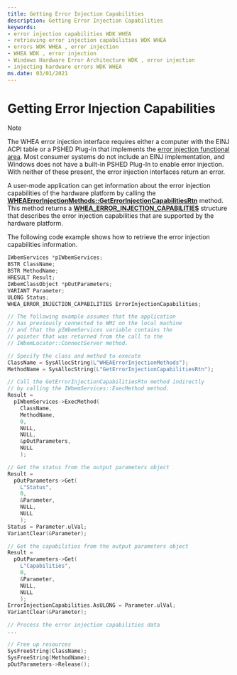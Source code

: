 ```yaml
---
title: Getting Error Injection Capabilities
description: Getting Error Injection Capabilities
keywords:
- error injection capabilities WDK WHEA
- retrieving error injection capabilities WDK WHEA
- errors WDK WHEA , error injection
- WHEA WDK , error injection
- Windows Hardware Error Architecture WDK , error injection
- injecting hardware errors WDK WHEA
ms.date: 03/01/2021
---
```


# Getting Error Injection Capabilities

> [!NOTE]
> The WHEA error injection interface requires either a computer with the EINJ ACPI table or a PSHED Plug-In that implements the [error injection functional area](./error-injection.md). Most consumer systems do not include an EINJ implementation, and Windows does not have a built-in PSHED Plug-In to enable error injection. With neither of these present, the error injection interfaces return an error.

A user-mode application can get information about the error injection capabilities of the hardware platform by calling the [**WHEAErrorInjectionMethods::GetErrorInjectionCapabilitiesRtn**](/windows-hardware/drivers/ddi/_whea/) method. This method returns a [**WHEA\_ERROR\_INJECTION\_CAPABILITIES**](/windows-hardware/drivers/ddi/ntddk/ns-ntddk-_whea_error_injection_capabilities) structure that describes the error injection capabilities that are supported by the hardware platform.

The following code example shows how to retrieve the error injection capabilities information.

```cpp
IWbemServices *pIWbemServices;
BSTR ClassName;
BSTR MethodName;
HRESULT Result;
IWbemClassObject *pOutParameters;
VARIANT Parameter;
ULONG Status;
WHEA_ERROR_INJECTION_CAPABILITIES ErrorInjectionCapabilities;

// The following example assumes that the application
// has previously connected to WMI on the local machine
// and that the pIWbemServices variable contains the
// pointer that was returned from the call to the
// IWbemLocator::ConnectServer method.

// Specify the class and method to execute
ClassName = SysAllocString(L"WHEAErrorInjectionMethods");
MethodName = SysAllocString(L"GetErrorInjectionCapabilitiesRtn");

// Call the GetErrorInjectionCapabilitiesRtn method indirectly
// by calling the IWbemServices::ExecMethod method.
Result =
  pIWbemServices->ExecMethod(
    ClassName,
    MethodName,
    0,
    NULL,
    NULL,
    &pOutParameters,
    NULL
    );

// Get the status from the output parameters object
Result =
  pOutParameters->Get(
    L"Status",
    0,
    &Parameter,
    NULL,
    NULL
    );
Status = Parameter.ulVal;
VariantClear(&Parameter);

// Get the capabilities from the output parameters object
Result =
  pOutParameters->Get(
    L"Capabilities",
    0,
    &Parameter,
    NULL,
    NULL
    );
ErrorInjectionCapabilities.AsULONG = Parameter.ulVal;
VariantClear(&Parameter);

// Process the error injection capabilities data
...

// Free up resources
SysFreeString(ClassName);
SysFreeString(MethodName);
pOutParameters->Release();
```

 

